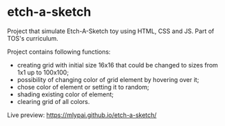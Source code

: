 # etch-a-sketch

Project that simulate Etch-A-Sketch toy using HTML, CSS and JS. Part of TOS's curriculum.

Project contains following functions:
 - creating grid with initial size 16x16 that could be changed to sizes from 1x1 up to 100x100;
 - possibility of changing color of grid element by hovering over it;
 - chose color of element or setting it to random;
 - shading existing color of element;
 - clearing grid of all colors.

Live preview: https://mlypai.github.io/etch-a-sketch/
